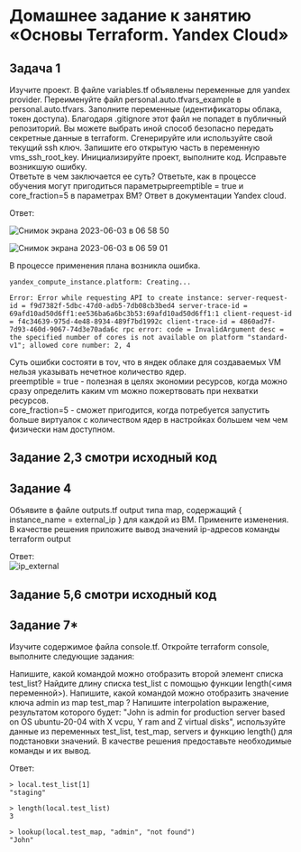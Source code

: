 # Домашнее задание к занятию «Основы Terraform. Yandex Cloud»  

## Задача 1   

Изучите проект. В файле variables.tf объявлены переменные для yandex provider.
Переименуйте файл personal.auto.tfvars_example в personal.auto.tfvars. Заполните переменные (идентификаторы облака, токен доступа). Благодаря .gitignore этот файл не попадет в публичный репозиторий. Вы можете выбрать иной способ безопасно передать секретные данные в terraform.
Сгенерируйте или используйте свой текущий ssh ключ. Запишите его открытую часть в переменную vms_ssh_root_key.
Инициализируйте проект, выполните код. Исправьте возникшую ошибку.  
Ответьте в чем заключается ее суть?
Ответьте, как в процессе обучения могут пригодиться параметрыpreemptible = true и core_fraction=5 в параметрах ВМ? Ответ в документации Yandex cloud.

Ответ:    

![Снимок экрана 2023-06-03 в 06 58 50](https://github.com/tomaevmax/devops-netology/assets/32243921/d105f1cc-8652-4ad7-a136-6f4e20a39b57)   

![Снимок экрана 2023-06-03 в 06 59 01](https://github.com/tomaevmax/devops-netology/assets/32243921/c58e717b-092e-47fb-8a1e-91fd17bb531e)  

В процессе применения плана возникла ошибка.

``` 
yandex_compute_instance.platform: Creating...   

Error: Error while requesting API to create instance: server-request-id = f9d7382f-5dbc-47d0-adb5-7db08cb3bed4 server-trace-id = 69afd10ad50d6ff1:ee536ba6a6bc3b53:69afd10ad50d6ff1:1 client-request-id = f4c34639-975d-4e48-8934-489f7bd1992c client-trace-id = 4860ad7f-7d93-460d-9067-74d3e70ada6c rpc error: code = InvalidArgument desc = the specified number of cores is not available on platform "standard-v1"; allowed core number: 2, 4   
```   
Суть ошибки состояти в тоv, что в яндек облаке для создаваемых VM нельзя указывать нечетное количество ядер.   
preemptible = true - полезная в целях экономии ресурсов, когда можно сразу определить каким vm можно пожертвовать при нехватки ресурсов.   
core_fraction=5 - сможет пригодится, когда потребуется запустить больше виртуалок с количеством ядер в настройках большем чем чем физически нам доступном.   

## Задание 2,3 смотри исходный код   

## Задание 4   

Объявите в файле outputs.tf output типа map, содержащий { instance_name = external_ip } для каждой из ВМ.
Примените изменения.
В качестве решения приложите вывод значений ip-адресов команды terraform output   

Ответ:    
![ip_external](https://github.com/tomaevmax/devops-netology/assets/32243921/82011ba2-a7fd-406b-a550-1a090a7d8b42)

## Задание 5,6 смотри исходный код   

## Задание 7*   

Изучите содержимое файла console.tf. Откройте terraform console, выполните следующие задания:

Напишите, какой командой можно отобразить второй элемент списка test_list?
Найдите длину списка test_list с помощью функции length(<имя переменной>).
Напишите, какой командой можно отобразить значение ключа admin из map test_map ?
Напишите interpolation выражение, результатом которого будет: "John is admin for production server based on OS ubuntu-20-04 with X vcpu, Y ram and Z virtual disks", используйте данные из переменных test_list, test_map, servers и функцию length() для подстановки значений.
В качестве решения предоставьте необходимые команды и их вывод.

Ответ: 
```   
> local.test_list[1]
"staging"   
```  
```  
> length(local.test_list)
3   
```  
``` 
> lookup(local.test_map, "admin", "not found")
"John"   
```   

